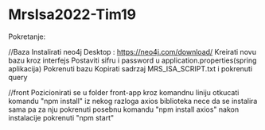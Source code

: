 # MrsIsa2022-Tim19

Pokretanje:

//Baza
Instalirati neo4j Desktop : https://neo4j.com/download/
Kreirati novu bazu kroz interfejs
Postaviti sifru i password u application.properties(spring aplikacija)
Pokrenuti bazu
Kopirati sadrzaj MRS_ISA_SCRIPT.txt i pokrenuti query

//front
Pozicionirati se u folder front-app
kroz komandnu liniju otkucati komandu "npm install"
iz nekog razloga axios biblioteka nece da se instalira sama pa za nju pokrenuti posebnu komandu "npm install axios"
nakon instalacije pokrenuti "npm start"

